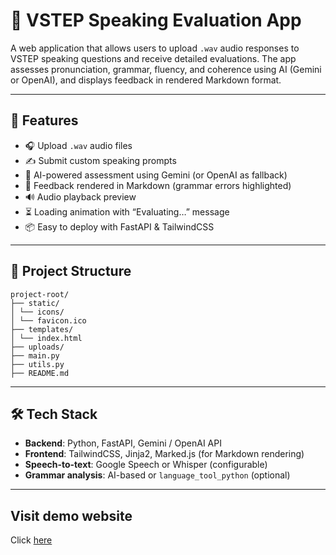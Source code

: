 # 🎤 VSTEP Speaking Evaluation App

A web application that allows users to upload `.wav` audio responses to VSTEP speaking questions and receive detailed evaluations. The app assesses pronunciation, grammar, fluency, and coherence using AI (Gemini or OpenAI), and displays feedback in rendered Markdown format.

---

## 🚀 Features

- 🎧 Upload `.wav` audio files
- ✍️ Submit custom speaking prompts
- 🤖 AI-powered assessment using Gemini (or OpenAI as fallback)
- 📝 Feedback rendered in Markdown (grammar errors highlighted)
- 🔊 Audio playback preview
- ⏳ Loading animation with “Evaluating…” message
- 📦 Easy to deploy with FastAPI & TailwindCSS

---

## 📁 Project Structure
```
project-root/
├── static/
│ └── icons/
│ └── favicon.ico
├── templates/
│ └── index.html 
├── uploads/ 
├── main.py 
├── utils.py 
├── README.md
```

---

## 🛠️ Tech Stack

- **Backend**: Python, FastAPI, Gemini / OpenAI API
- **Frontend**: TailwindCSS, Jinja2, Marked.js (for Markdown rendering)
- **Speech-to-text**: Google Speech or Whisper (configurable)
- **Grammar analysis**: AI-based or `language_tool_python` (optional)

--- 

## Visit demo website
Click [here](https://vstep-speaking.onrender.com/)